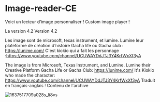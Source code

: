 # Image-reader-CE

Voici un lecteur d'image personnaliser !
Custom image player !

La version 4.2
Version 4.2

Les image sont de microsoft, texas instrument, et lumine. Lumine leur plateforme de création d’histoire Gacha life ou Gacha club : https://lunime.com/ C'est kiokio qui a fait les personnage :https://www.youtube.com/channel/UCUWAYDdJTJ3Y4KrfWxXf3yA

The image is from Microsoft, Texas Instrument, and Lumine. Lumine their Creative Platform Gacha Life or Gacha Club: https://lunime.com/ It's Kiokio who made the character: https://www.youtube.com/channel/UCUWAYDdJTJ3Y4KrfWxXf3yA  Traduit en français-anglais !  Contenu de l'archive

![1637517709a028s_li8vs](https://user-images.githubusercontent.com/93646709/161299613-b10a9def-0d3a-4d1e-b368-8ac4ddf0dc68.gif)
